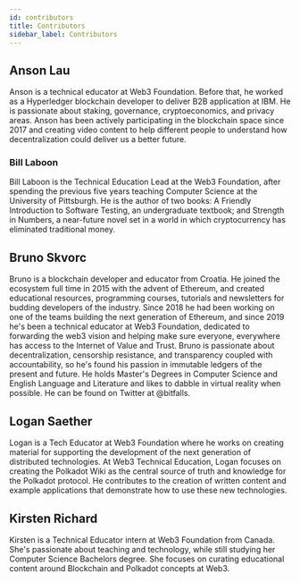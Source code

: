 ```yaml
---
id: contributors
title: Contributors
sidebar_label: Contributors
---
```


## Anson Lau

Anson is a technical educator at Web3 Foundation. Before that, he worked as a Hyperledger blockchain
developer to deliver B2B application at IBM. He is passionate about staking, governance,
cryptoeconomics, and privacy areas. Anson has been actively participating in the blockchain space
since 2017 and creating video content to help different people to understand how decentralization
could deliver us a better future.

### Bill Laboon

Bill Laboon is the Technical Education Lead at the Web3 Foundation, after spending the previous five
years teaching Computer Science at the University of Pittsburgh. He is the author of two books: A
Friendly Introduction to Software Testing, an undergraduate textbook; and Strength in Numbers, a
near-future novel set in a world in which cryptocurrency has eliminated traditional money.

## Bruno Skvorc

Bruno is a blockchain developer and educator from Croatia. He joined the ecosystem full time in 2015
with the advent of Ethereum, and created educational resources, programming courses, tutorials and
newsletters for budding developers of the industry. Since 2018 he had been working on one of the
teams building the next generation of Ethereum, and since 2019 he's been a technical educator at
Web3 Foundation, dedicated to forwarding the web3 vision and helping make sure everyone, everywhere
has access to the Internet of Value and Trust. Bruno is passionate about decentralization,
censorship resistance, and transparency coupled with accountability, so he's found his passion in
immutable ledgers of the present and future. He holds Master's Degrees in Computer Science and
English Language and Literature and likes to dabble in virtual reality when possible. He can be
found on Twitter at @bitfalls.

## Logan Saether

Logan is a Tech Educator at Web3 Foundation where he works on creating material for supporting the
development of the next generation of distributed technologies. At Web3 Technical Education, Logan
focuses on creating the Polkadot Wiki as the central source of truth and knowledge for the Polkadot
protocol. He contributes to the creation of written content and example applications that
demonstrate how to use these new technologies.

## Kirsten Richard

Kirsten is a Technical Educator intern at Web3 Foundation from Canada. She's passionate about
teaching and technology, while still studying her Computer Science Bachelors degree. She focuses on
curating educational content around Blockchain and Polkadot concepts at Web3.

